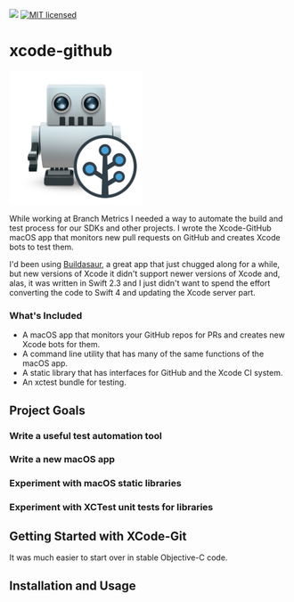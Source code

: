 ![](https://img.shields.io/github/tag/E-B-Smith/xcode-github.svg)
[![MIT licensed](https://img.shields.io/badge/license-MIT-blue.svg)](https://raw.githubusercontent.com/hyperium/hyper/master/LICENSE)


# xcode-github

<img height="240" src="Art/AppIcon.png" alt="Xcode-GitHub App Icon">

While working at Branch Metrics I needed a way to automate the build and test process for
our SDKs and other projects. I wrote the Xcode-GitHub macOS app that monitors new pull
requests on GitHub and creates Xcode bots to test them. 

I'd been using [Buildasaur](https://github.com/buildasaurs/Buildasaur), a great app that just chugged along for a while, but new versions of Xcode   it didn't support newer versions of Xcode and, alas, it was written in Swift 2.3 and I just didn't want to spend the effort converting the code to Swift 4 and updating the Xcode server part. 

### What's Included

* A macOS app that monitors your GitHub repos for PRs and creates new Xcode bots for them.
* A command line utility that has many of the same functions of the macOS app.
* A static library that has interfaces for GitHub and the Xcode CI system.
* An xctest bundle for testing.

## Project Goals

### Write a useful test automation tool

### Write a new macOS app

### Experiment with macOS static libraries

### Experiment with XCTest unit tests for libraries

## Getting Started with XCode-Git

It was much easier to start over in stable Objective-C code.

## Installation and Usage

